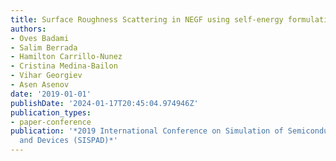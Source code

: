 ```yaml
---
title: Surface Roughness Scattering in NEGF using self-energy formulation
authors:
- Oves Badami
- Salim Berrada
- Hamilton Carrillo-Nunez
- Cristina Medina-Bailon
- Vihar Georgiev
- Asen Asenov
date: '2019-01-01'
publishDate: '2024-01-17T20:45:04.974946Z'
publication_types:
- paper-conference
publication: '*2019 International Conference on Simulation of Semiconductor Processes
  and Devices (SISPAD)*'
---
```

